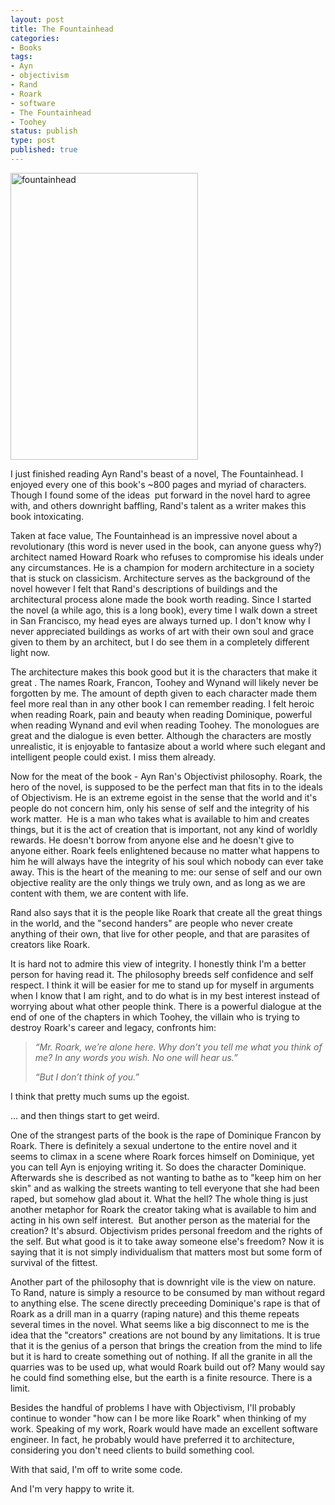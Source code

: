```yaml
---
layout: post
title: The Fountainhead
categories:
- Books
tags:
- Ayn
- objectivism
- Rand
- Roark
- software
- The Fountainhead
- Toohey
status: publish
type: post
published: true
---
```

<a href="https://s3-us-west-2.amazonaws.com/pedaldp/uploads/2013/02/fountainhead.gif"><img class="alignleft" alt="fountainhead" src="https://s3-us-west-2.amazonaws.com/pedaldp/uploads/2013/02/fountainhead.gif" width="300" height="459" /></a>

I just finished reading Ayn Rand's beast of a novel, The Fountainhead. I enjoyed every one of this book's ~800 pages and myriad of characters. Though I found some of the ideas  put forward in the novel hard to agree with, and others downright baffling, Rand's talent as a writer makes this book intoxicating.

Taken at face value, The Fountainhead is an impressive novel about a revolutionary (this word is never used in the book, can anyone guess why?) architect named Howard Roark who refuses to compromise his ideals under any circumstances. He is a champion for modern architecture in a society that is stuck on classicism. Architecture serves as the background of the novel however I felt that Rand's descriptions of buildings and the architectural process alone made the book worth reading. Since I started the novel (a while ago, this is a long book), every time I walk down a street in San Francisco, my head eyes are always turned up. I don't know why I never appreciated buildings as works of art with their own soul and grace given to them by an architect, but I do see them in a completely different light now.

The architecture makes this book good but it is the characters that make it great . The names Roark, Francon, Toohey and Wynand will likely never be forgotten by me. The amount of depth given to each character made them feel more real than in any other book I can remember reading. I felt heroic when reading Roark, pain and beauty when reading Dominique, powerful when reading Wynand and evil when reading Toohey. The monologues are great and the dialogue is even better. Although the characters are mostly unrealistic, it is enjoyable to fantasize about a world where such elegant and intelligent people could exist. I miss them already.

Now for the meat of the book - Ayn Ran's Objectivist philosophy. Roark, the hero of the novel, is supposed to be the perfect man that fits in to the ideals of Objectivism. He is an extreme egoist in the sense that the world and it's people do not concern him, only his sense of self and the integrity of his work matter.  He is a man who takes what is available to him and creates things, but it is the act of creation that is important, not any kind of worldly rewards. He doesn't borrow from anyone else and he doesn't give to anyone either. Roark feels enlightened because no matter what happens to him he will always have the integrity of his soul which nobody can ever take away. This is the heart of the meaning to me: our sense of self and our own objective reality are the only things we truly own, and as long as we are content with them, we are content with life.

Rand also says that it is the people like Roark that create all the great things in the world, and the "second handers" are people who never create anything of their own, that live for other people, and that are parasites of creators like Roark.

It is hard not to admire this view of integrity. I honestly think I'm a better person for having read it. The philosophy breeds self confidence and self respect. I think it will be easier for me to stand up for myself in arguments when I know that I am right, and to do what is in my best interest instead of worrying about what other people think. There is a powerful dialogue at the end of one of the chapters in which Toohey, the villain who is trying to destroy Roark's career and legacy, confronts him:
<blockquote><em>“Mr. Roark, we’re alone here. Why don’t you tell me what you think of me? In any words you wish. No one will hear us.”</em>

<em>“But I don’t think of you.”</em></blockquote>
I think that pretty much sums up the egoist.

... and then things start to get weird.

One of the strangest parts of the book is the rape of Dominique Francon by Roark. There is definitely a sexual undertone to the entire novel and it seems to climax in a scene where Roark forces himself on Dominique, yet you can tell Ayn is enjoying writing it. So does the character Dominique. Afterwards she is described as not wanting to bathe as to "keep him on her skin" and as walking the streets wanting to tell everyone that she had been raped, but somehow glad about it. What the hell? The whole thing is just another metaphor for Roark the creator taking what is available to him and acting in his own self interest.  But another person as the material for the creation? It's absurd. Objectivism prides personal freedom and the rights of the self. But what good is it to take away someone else's freedom? Now it is saying that it is not simply individualism that matters most but some form of survival of the fittest.

Another part of the philosophy that is downright vile is the view on nature. To Rand, nature is simply a resource to be consumed by man without regard to anything else. The scene directly preceeding Dominique's rape is that of Roark as a drill man in a quarry (raping nature) and this theme repeats several times in the novel. What seems like a big disconnect to me is the idea that the "creators" creations are not bound by any limitations. It is true that it is the genius of a person that brings the creation from the mind to life but it is hard to create something out of nothing. If all the granite in all the quarries was to be used up, what would Roark build out of? Many would say he could find something else, but the earth is a finite resource. There is a limit.

Besides the handful of problems I have with Objectivism, I'll probably continue to wonder "how can I be more like Roark" when thinking of my work. Speaking of my work, Roark would have made an excellent software engineer. In fact, he probably would have preferred it to architecture, considering you don't need clients to build something cool.

With that said, I'm off to write some code.

And I'm very happy to write it.
